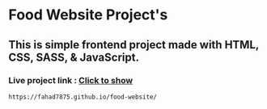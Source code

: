 
# Food Website Project's

## This is simple frontend project made with HTML, CSS, SASS, & JavaScript.

### Live project link : [Click to show](https://fahad7875.github.io/food-website/)

`https://fahad7875.github.io/food-website/`